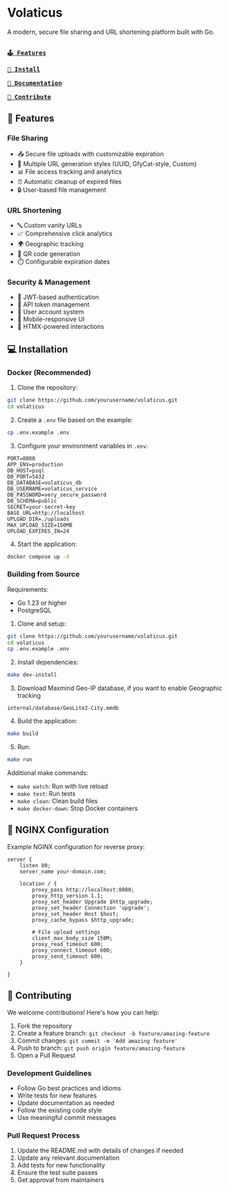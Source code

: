# Volaticus

A modern, secure file sharing and URL shortening platform built with Go.

**[<kbd> <br> 🕹 Features <br> </kbd>][Features]**
**[<kbd> <br> 🚀 Install <br> </kbd>][Installation]**
**[<kbd> <br> 📘 Documentation <br> </kbd>][Documentation]**
**[<kbd> <br> 💙 Contribute <br> </kbd>][Contribution]**

## 🌟 Features

### File Sharing

- 📤 Secure file uploads with customizable expiration
- 🔗 Multiple URL generation styles (UUID, GfyCat-style, Custom)
- 📊 File access tracking and analytics
- ⏰ Automatic cleanup of expired files
- 🔒 User-based file management

### URL Shortening

- 🔤 Custom vanity URLs
- 📈 Comprehensive click analytics
- 🌍 Geographic tracking
- 📱 QR code generation
- ⏱️ Configurable expiration dates

### Security & Management

- 🔐 JWT-based authentication
- 🔑 API token management
- 👥 User account system
- 📱 Mobile-responsive UI
- 🚀 HTMX-powered interactions

## 💻 Installation

### Docker (Recommended)

1. Clone the repository:

```bash
git clone https://github.com/yourusername/volaticus.git
cd volaticus
```

2. Create a `.env` file based on the example:

```bash
cp .env.example .env
```

3. Configure your environment variables in `.env`:

```env
PORT=8080
APP_ENV=production
DB_HOST=psql
DB_PORT=5432
DB_DATABASE=volaticus_db
DB_USERNAME=volaticus_service
DB_PASSWORD=very_secure_password
DB_SCHEMA=public
SECRET=your-secret-key
BASE_URL=http://localhost
UPLOAD_DIR=./uploads
MAX_UPLOAD_SIZE=150MB
UPLOAD_EXPIRES_IN=24
```

4. Start the application:

```bash
docker compose up -d
```

### Building from Source

Requirements:

- Go 1.23 or higher
- PostgreSQL

1. Clone and setup:

```bash
git clone https://github.com/yourusername/volaticus.git
cd volaticus
cp .env.example .env
```

2. Install dependencies:

```bash
make dev-install
```

3. Download Maxmind Geo-IP database, if you want to enable Geographic tracking

```
internal/database/GeoLite2-City.mmdb
```

4. Build the application:

```bash
make build
```

5. Run:

```bash
make run
```

Additional make commands:

- `make watch`: Run with live reload
- `make test`: Run tests
- `make clean`: Clean build files
- `make docker-down`: Stop Docker containers

## 🔧 NGINX Configuration

Example NGINX configuration for reverse proxy:

```nginx
server {
    listen 80;
    server_name your-domain.com;

    location / {
        proxy_pass http://localhost:8080;
        proxy_http_version 1.1;
        proxy_set_header Upgrade $http_upgrade;
        proxy_set_header Connection 'upgrade';
        proxy_set_header Host $host;
        proxy_cache_bypass $http_upgrade;

        # File upload settings
        client_max_body_size 150M;
        proxy_read_timeout 600;
        proxy_connect_timeout 600;
        proxy_send_timeout 600;
    }

}
```

## 🤝 Contributing

We welcome contributions! Here's how you can help:

1. Fork the repository
2. Create a feature branch: `git checkout -b feature/amazing-feature`
3. Commit changes: `git commit -m 'Add amazing feature'`
4. Push to branch: `git push origin feature/amazing-feature`
5. Open a Pull Request

### Development Guidelines

- Follow Go best practices and idioms
- Write tests for new features
- Update documentation as needed
- Follow the existing code style
- Use meaningful commit messages

### Pull Request Process

1. Update the README.md with details of changes if needed
2. Update any relevant documentation
3. Add tests for new functionality
4. Ensure the test suite passes
5. Get approval from maintainers

[Installation]: #-installation
[Documentation]: #-nginx-configuration
[Features]: #-features
[Contribution]: #-contributing
